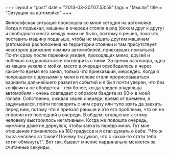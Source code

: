 +++
layout = "post"
date = "2013-03-30T07:53:58"
tags = "Мысли"
title = "Ситуация на автомойке"
+++

Философская ситуация произошла со мной сегодня на автомойке. Когда я подъехал, машины в очереди стояли в ряд (боком друг к другу) и свободного места между ними не было, поэтому я решил, пока что, поставить машину подальше, чтобы не мешать другим машинам (автомойка расположена на территории стоянки и там присутствует некоторое движение помимо автомобилей, приехавших помыться). Почти сразу после парковки увидел, проходящих мимо, друзей и побежал поздароваться и поговорить с ними. За время разговора, одна из машин уехала с мойки, место в очереди освободилось и через какое-то время его занял, только что приехавший, мерседес. Когда я попрощался с друзьями у меня в голове стали прорисовываться варианты дальнейшего развития событий и я был почти уверен, что без конфликта не обойдется - тем более, когда увидел владельца автомобиля - очень совпадает с образом бандита из 90-х в моей голове. Собственно, ожидая своей очереди, время от времени, я задумывался, пойти поговорить с ним сразу или тупо взять да заехать перед ним, потому что я приехал раньше и это его проблемы, что он не спросил кто последний в очереди. В общем, отношение к этому человеку выстроилось негативным. Когда же подошла очередь, мужчина даже не дернулся, чтобы заехать передо мной. Тут мое отношение поменялось на 180 градусов и я стал думать о себе: “Что ж ты за человек за такой? Почему ты думал, что с какой-то стати тебя хотят обмануть?”. Вот так, бывает мнение кардинально меняется за считанные секунды.